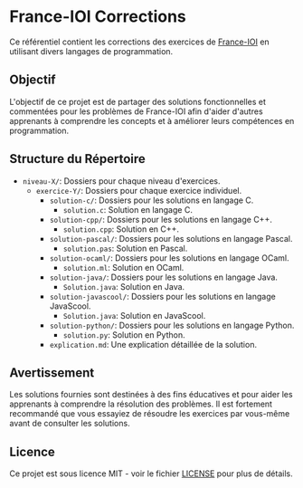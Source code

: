 # France-IOI Corrections 

Ce référentiel contient les corrections des exercices de [France-IOI](http://www.france-ioi.org/) en utilisant divers langages de programmation.

## Objectif

L'objectif de ce projet est de partager des solutions fonctionnelles et commentées pour les problèmes de France-IOI afin d'aider d'autres apprenants à comprendre les concepts et à améliorer leurs compétences en programmation.

## Structure du Répertoire

- `niveau-X/`: Dossiers pour chaque niveau d'exercices.
  - `exercice-Y/`: Dossiers pour chaque exercice individuel.
    - `solution-c/`: Dossiers pour les solutions en langage C.
      - `solution.c`: Solution en langage C.
    - `solution-cpp/`: Dossiers pour les solutions en langage C++.
      - `solution.cpp`: Solution en C++.
    - `solution-pascal/`: Dossiers pour les solutions en langage Pascal.
      - `solution.pas`: Solution en Pascal.
    - `solution-ocaml/`: Dossiers pour les solutions en langage OCaml.
      - `solution.ml`: Solution en OCaml.
    - `solution-java/`: Dossiers pour les solutions en langage Java.
      - `Solution.java`: Solution en Java.
    - `solution-javascool/`: Dossiers pour les solutions en langage JavaScool.
      - `Solution.java`: Solution en JavaScool.
    - `solution-python/`: Dossiers pour les solutions en langage Python.
      - `solution.py`: Solution en Python.
    - `explication.md`: Une explication détaillée de la solution.

## Avertissement

Les solutions fournies sont destinées à des fins éducatives et pour aider les apprenants à comprendre la résolution des problèmes. Il est fortement recommandé que vous essayiez de résoudre les exercices par vous-même avant de consulter les solutions.

## Licence

Ce projet est sous licence MIT - voir le fichier [LICENSE](LICENSE) pour plus de détails.
